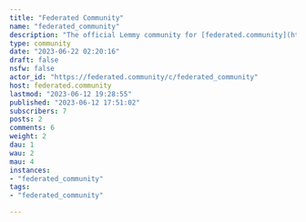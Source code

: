 ```yaml
---
title: "Federated Community" 
name: "federated_community"
description: "The official Lemmy community for [federated.community](https://federated.community).Moderated by the Federated Community staff."
type: community
date: "2023-06-22 02:20:16"
draft: false
nsfw: false
actor_id: "https://federated.community/c/federated_community"
host: federated.community
lastmod: "2023-06-12 19:28:55"
published: "2023-06-12 17:51:02"
subscribers: 7
posts: 2
comments: 6
weight: 2
dau: 1
wau: 2
mau: 4
instances:
- "federated_community"
tags: 
- "federated_community"

---
```

